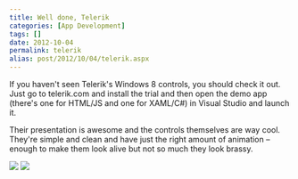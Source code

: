 ```yaml
---
title: Well done, Telerik
categories: [App Development]
tags: []
date: 2012-10-04
permalink: telerik
alias: post/2012/10/04/telerik.aspx
---
```


If you haven&#39;t seen Telerik&#39;s Windows 8 controls, you should check it out. Just go to telerik.com and install the trial and then open the demo app (there&#39;s one for HTML/JS and one for XAML/C#) in Visual Studio and launch it.

Their presentation is awesome and the controls themselves are way cool. They&#39;re simple and clean and have just the right amount of animation &ndash; enough to make them look alive but not so much they look brassy.

![](/files/telerik_01.png)
![](/files/telerik_02.png)
